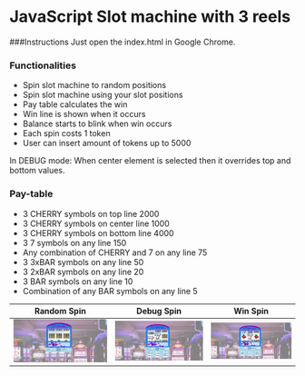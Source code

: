 # JavaScript Slot machine with 3 reels

###Instructions
Just open the index.html in Google Chrome.

### Functionalities
* Spin slot machine to random positions
* Spin slot machine using your slot positions
* Pay table calculates the win
* Win line is shown when it occurs
* Balance starts to blink when win occurs
* Each spin costs 1 token
* User can insert amount of tokens up to 5000

In DEBUG mode:
When center element is selected then it overrides top and bottom values.

### Pay-table
* 3 CHERRY symbols on top line 2000
* 3 CHERRY symbols on center line 1000
* 3 CHERRY symbols on bottom line 4000
* 3 7 symbols on any line 150
* Any combination of CHERRY and 7 on any line 75
* 3 3xBAR symbols on any line 50
* 3 2xBAR symbols on any line 20
* 3 BAR symbols on any line 10
* Combination of any BAR symbols on any line 5


| Random Spin     | Debug Spin    | Win Spin   | 
|------------|-------------|-------------|
| ![Screenshot](screenshots/random_spin.PNG) | ![Screenshot](screenshots/debug_spin.PNG)| ![Screenshot](screenshots/win_spin.png)|
